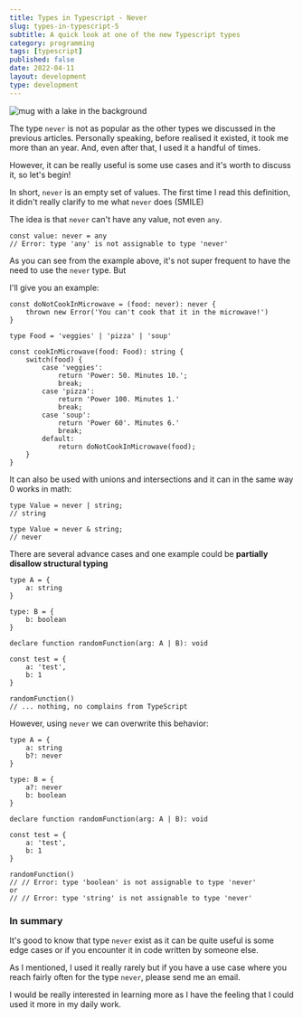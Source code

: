```yaml
---
title: Types in Typescript - Never
slug: types-in-typescript-5
subtitle: A quick look at one of the new Typescript types
category: programming
tags: [typescript]
published: false
date: 2022-04-11
layout: development
type: development
---
```


<script>
  import Image from '$lib/components/Image.svelte';
  import mainImage from '$lib/assets/images/blog/types-mug.jpg?w=1000&h=600';
  import mainImageWebP from '$lib/assets/images/blog/types-mug.jpg?w=1000&h=600&format=webp&srcset';
  import mainImageSrcset from '$lib/assets/images/blog/types-mug.jpg?w=1000&h=600&srcset';
</script>

<Image
wepImage={mainImageWebP}
jpegImage={mainImage}
alt='mug with a lake in the background'
width={1000}
height={600}
placeholder='blur'
classes='mt-6 mb-8 rounded-lg drop-shadow-md webfeedsFeaturedVisual'
loading='eager'
/>

The type `never` is not as popular as the other types we discussed in the previous articles. Personally speaking, before realised it existed, it took me more than an year. And, even after that, I used it a handful of times.

However, it can be really useful is some use cases and it's worth to discuss it, so let's begin!

In short, `never` is an empty set of values. The first time I read this definition, it didn't really clarify to me what `never` does (SMILE)

The idea is that `never` can't have any value, not even `any`.

```
const value: never = any
// Error: type 'any' is not assignable to type 'never'
```

As you can see from the example above, it's not super frequent to have the need to use the `never` type. But

I'll give you an example:

```
const doNotCookInMicrowave = (food: never): never {
    thrown new Error('You can't cook that it in the microwave!')
}

type Food = 'veggies' | 'pizza' | 'soup'

const cookInMicrowave(food: Food): string {
    switch(food) {
        case 'veggies':
            return 'Power: 50. Minutes 10.';
            break;
        case 'pizza':
            return 'Power 100. Minutes 1.'
            break;
        case 'soup':
            return 'Power 60'. Minutes 6.'
            break;
        default:
            return doNotCookInMicrowave(food);
    }
}
```

It can also be used with unions and intersections and it can in the same way 0 works in math:

```
type Value = never | string;
// string
```

```
type Value = never & string;
// never
```

There are several advance cases and one example could be **partially disallow structural typing**

```
type A = {
    a: string
}

type: B = {
    b: boolean
}

declare function randomFunction(arg: A | B): void

const test = {
    a: 'test',
    b: 1
}

randomFunction()
// ... nothing, no complains from TypeScript
```

However, using `never` we can overwrite this behavior:

```
type A = {
    a: string
    b?: never
}

type: B = {
    a?: never
    b: boolean
}

declare function randomFunction(arg: A | B): void

const test = {
    a: 'test',
    b: 1
}

randomFunction()
// // Error: type 'boolean' is not assignable to type 'never'
or
// // Error: type 'string' is not assignable to type 'never'
```

### In summary

It's good to know that type `never` exist as it can be quite useful is some edge cases or if you encounter it in code written by someone else.

As I mentioned, I used it really rarely but if you have a use case where you reach fairly often for the type `never`, please send me an email.

I would be really interested in learning more as I have the feeling that I could used it more in my daily work.
